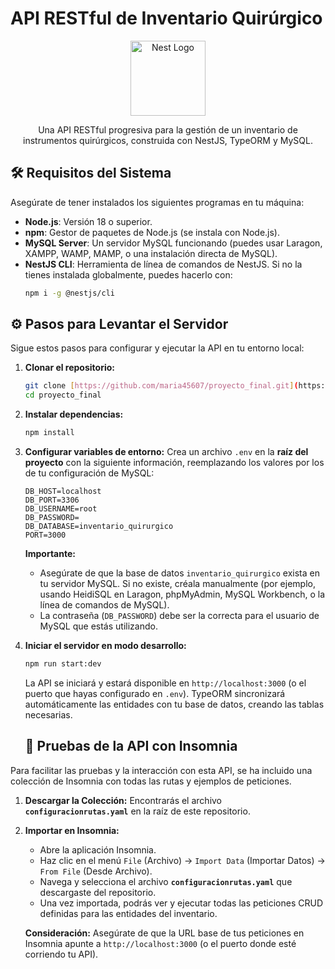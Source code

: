 # API RESTful de Inventario Quirúrgico

<p align="center">
  <a href="http://nestjs.com/" target="blank"><img src="https://nestjs.com/img/logo-small.svg" width="120" alt="Nest Logo" /></a>
</p>

<p align="center">Una API RESTful progresiva para la gestión de un inventario de instrumentos quirúrgicos, construida con NestJS, TypeORM y MySQL.</p>

## 🛠️ Requisitos del Sistema

Asegúrate de tener instalados los siguientes programas en tu máquina:

* **Node.js**: Versión 18 o superior.
* **npm**: Gestor de paquetes de Node.js (se instala con Node.js).
* **MySQL Server**: Un servidor MySQL funcionando (puedes usar Laragon, XAMPP, WAMP, MAMP, o una instalación directa de MySQL).
* **NestJS CLI**: Herramienta de línea de comandos de NestJS. Si no la tienes instalada globalmente, puedes hacerlo con:
    ```bash
    npm i -g @nestjs/cli
    ```

## ⚙️ Pasos para Levantar el Servidor

Sigue estos pasos para configurar y ejecutar la API en tu entorno local:

1.  **Clonar el repositorio:**
    ```bash
    git clone [https://github.com/maria45607/proyecto_final.git](https://github.com/maria45607/proyecto_final.git)
    cd proyecto_final
    ```

2.  **Instalar dependencias:**
    ```bash
    npm install
    ```

3.  **Configurar variables de entorno:**
    Crea un archivo `.env` en la **raíz del proyecto** con la siguiente información, reemplazando los valores por los de tu configuración de MySQL:
    ```
    DB_HOST=localhost
    DB_PORT=3306
    DB_USERNAME=root
    DB_PASSWORD=
    DB_DATABASE=inventario_quirurgico
    PORT=3000
    ```
    **Importante:**
    * Asegúrate de que la base de datos `inventario_quirurgico` exista en tu servidor MySQL. Si no existe, créala manualmente (por ejemplo, usando HeidiSQL en Laragon, phpMyAdmin, MySQL Workbench, o la línea de comandos de MySQL).
    * La contraseña (`DB_PASSWORD`) debe ser la correcta para el usuario de MySQL que estás utilizando.

4.  **Iniciar el servidor en modo desarrollo:**
    ```bash
    npm run start:dev
    ```
    La API se iniciará y estará disponible en `http://localhost:3000` (o el puerto que hayas configurado en `.env`). TypeORM sincronizará automáticamente las entidades con tu base de datos, creando las tablas necesarias.

    ## 🧪 Pruebas de la API con Insomnia

Para facilitar las pruebas y la interacción con esta API, se ha incluido una colección de Insomnia con todas las rutas y ejemplos de peticiones.

1.  **Descargar la Colección:**
    Encontrarás el archivo **`configuracionrutas.yaml`** en la raíz de este repositorio.

2.  **Importar en Insomnia:**
    * Abre la aplicación Insomnia.
    * Haz clic en el menú `File` (Archivo) -> `Import Data` (Importar Datos) -> `From File` (Desde Archivo).
    * Navega y selecciona el archivo **`configuracionrutas.yaml`** que descargaste del repositorio.
    * Una vez importada, podrás ver y ejecutar todas las peticiones CRUD definidas para las entidades del inventario.

    **Consideración:** Asegúrate de que la URL base de tus peticiones en Insomnia apunte a `http://localhost:3000` (o el puerto donde esté corriendo tu API).
